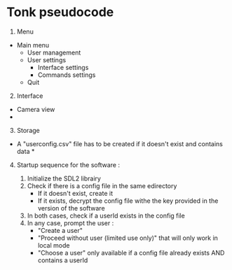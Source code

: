 # Tonk pseudocode 

1) Menu
* Main menu
    * User management
    * User settings
        * Interface settings
        * Commands settings
    * Quit 
2) Interface
* Camera view 
* 



3) Storage
* A "userconfig.csv" file has to be created if it doesn't exist and contains data
    * 



4) Startup sequence for the software :

    1) Initialize the SDL2 librairy
    2) Check if there is a config file in the same edirectory
        * If it doesn't exist, create it
        * If it exists, decrypt the config file withe the key provided in the version of the software
    4) In both cases, check if a userId exists in the config file
    5) In any case,  prompt the user :
        * "Create a user"
        * "Proceed without user (limited use only)" that will only work in local mode
        * "Choose a user" only available if a config file already exists AND contains a userId